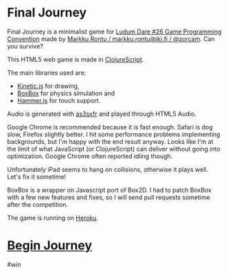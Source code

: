 Final Journey
=============

Final Journey is a minimalist game for [Ludum Dare #26 Game Programming Convention](http://www.ludumdare.com/compo/) made by [Markku Rontu / markku.rontu@iki.fi / @zorcam](http://markku.rontu.net). Can you survive?

This HTML5 web game is made in [ClojureScript](https://github.com/clojure/clojurescript).

The main libraries used are:
- [Kinetic.js](http://kineticjs.com/) for drawing, 
- [BoxBox](http://incompl.github.io/boxbox/) for physics simulation and 
- [Hammer.js](http://eightmedia.github.io/hammer.js/) for touch support.

Audio is generated with [as3sxfr](http://www.superflashbros.net/as3sfxr/) and played through HTML5 Audio.

Google Chrome is recommended because it is fast enough. Safari is dog slow, Firefox slightly better. I hit some performance problems implementing backgrounds, but I'm happy with the end result anyway. Looks like I'm at the limit of what JavaScript (or ClojureScript) can deliver without going into optimization. Google Chrome often reported idling though.

Unfortunately iPad seems to hang on collisions, otherwise it plays well. Let's fix it sometime!

BoxBox is a wrapper on Javascript port of Box2D. I had to patch BoxBox with a few new features and fixes, so I will send pull requests sometime after the competition.

The game is running on [Heroku](https://www.heroku.com/).

[Begin Journey](http://finaljourney.herokuapp.com/)
===================================================

\#win
